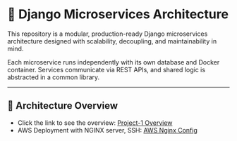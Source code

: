 # 🧩 Django Microservices Architecture

This repository is a modular, production-ready Django microservices architecture designed with scalability, decoupling, and maintainability in mind.

Each microservice runs independently with its own database and Docker container. Services communicate via REST APIs, and shared logic is abstracted in a common library.

---

## 🧱 Architecture Overview
- Click the link to see the overview: [Project-1 Overview](https://github.com/sagorluc/Microservices/tree/main/Project-1)
- AWS Deployment with NGINX server, SSH: [AWS Nginx Config](https://gist.github.com/piyushgarg-dev/8b14c87c8ff4d626ecbc747b6b9fc57f)


